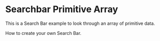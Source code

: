 # Searchbar Primitive Array
This is a Search Bar example to look through an array of primitive data.

How to create your own Search Bar.